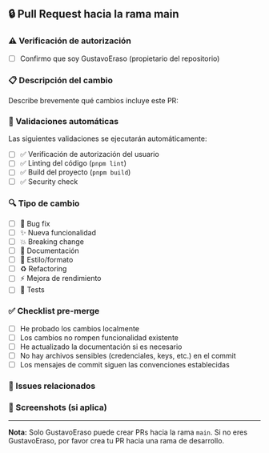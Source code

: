 ## 🔒 Pull Request hacia la rama main

### ⚠️ Verificación de autorización
- [ ] Confirmo que soy GustavoEraso (propietario del repositorio)

### 📋 Descripción del cambio
Describe brevemente qué cambios incluye este PR:

<!-- Describe aquí los cambios realizados -->

### 🧪 Validaciones automáticas
Las siguientes validaciones se ejecutarán automáticamente:
- [ ] ✅ Verificación de autorización del usuario
- [ ] ✅ Linting del código (`pnpm lint`)
- [ ] ✅ Build del proyecto (`pnpm build`)
- [ ] ✅ Security check

### 🔍 Tipo de cambio
- [ ] 🐛 Bug fix
- [ ] ✨ Nueva funcionalidad
- [ ] 💥 Breaking change
- [ ] 📝 Documentación
- [ ] 🎨 Estilo/formato
- [ ] ♻️ Refactoring
- [ ] ⚡ Mejora de rendimiento
- [ ] 🧪 Tests

### ✅ Checklist pre-merge
- [ ] He probado los cambios localmente
- [ ] Los cambios no rompen funcionalidad existente
- [ ] He actualizado la documentación si es necesario
- [ ] No hay archivos sensibles (credenciales, keys, etc.) en el commit
- [ ] Los mensajes de commit siguen las convenciones establecidas

### 🔗 Issues relacionados
<!-- Si este PR resuelve algún issue, menciona aquí: Closes #123 -->

### 📸 Screenshots (si aplica)
<!-- Si hay cambios visuales, incluye screenshots antes/después -->

---

**Nota:** Solo GustavoEraso puede crear PRs hacia la rama `main`. Si no eres GustavoEraso, por favor crea tu PR hacia una rama de desarrollo.